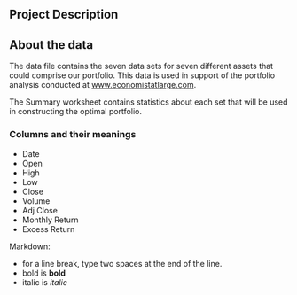 ##  Project Description

## About the data 

The data file contains the seven data sets for  seven different assets that could comprise our portfolio.  This data is used in support of the portfolio analysis conducted at www.economistatlarge.com.

The Summary worksheet contains statistics about each set that will be used in constructing the optimal portfolio.

### Columns and their meanings
- Date	  
- Open	  
- High	  
- Low	  
- Close	  
- Volume	  
- Adj Close	  
- Monthly Return	  
- Excess Return    

Markdown: 
* for a line break, type two spaces at the end of the line.
* bold is **bold**
* italic is *italic*
